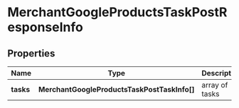 # MerchantGoogleProductsTaskPostResponseInfo

## Properties

| Name | Type | Description | Notes |
|------------ | ------------- | ------------- | -------------|
**tasks** | **MerchantGoogleProductsTaskPostTaskInfo[]** | array of tasks |[optional]|